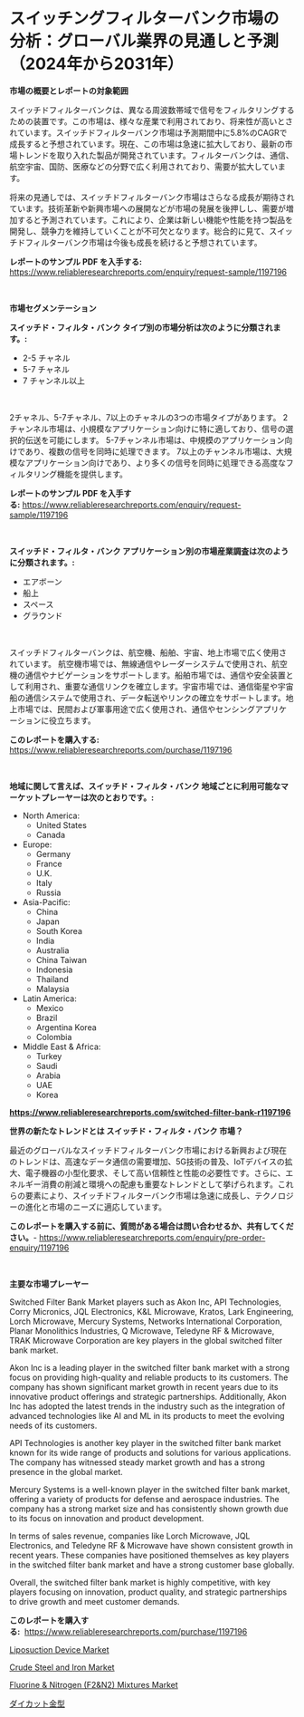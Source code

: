 <p><h1>スイッチングフィルターバンク市場の分析：グローバル業界の見通しと予測（2024年から2031年）</h1></p><p><strong>市場の概要とレポートの対象範囲</strong></p>
<p><p>スイッチドフィルターバンクは、異なる周波数帯域で信号をフィルタリングするための装置です。この市場は、様々な産業で利用されており、将来性が高いとされています。スイッチドフィルターバンク市場は予測期間中に5.8%のCAGRで成長すると予想されています。現在、この市場は急速に拡大しており、最新の市場トレンドを取り入れた製品が開発されています。フィルターバンクは、通信、航空宇宙、国防、医療などの分野で広く利用されており、需要が拡大しています。</p><p>将来の見通しでは、スイッチドフィルターバンク市場はさらなる成長が期待されています。技術革新や新興市場への展開などが市場の発展を後押しし、需要が増加すると予測されています。これにより、企業は新しい機能や性能を持つ製品を開発し、競争力を維持していくことが不可欠となります。総合的に見て、スイッチドフィルターバンク市場は今後も成長を続けると予想されています。</p></p>
<p><strong>レポートのサンプル PDF を入手する:</strong> <a href="https://www.reliableresearchreports.com/enquiry/request-sample/1197196">https://www.reliableresearchreports.com/enquiry/request-sample/1197196</a></p>
<p>&nbsp;</p>
<p><strong>市場セグメンテーション</strong></p>
<p><strong>スイッチド・フィルタ・バンク タイプ別の市場分析は次のように分類されます。:</strong></p>
<p><ul><li>2-5 チャネル</li><li>5-7 チャネル</li><li>7 チャンネル以上</li></ul></p>
<p>&nbsp;</p>
<p><p>2チャネル、5-7チャネル、7以上のチャネルの3つの市場タイプがあります。 2チャンネル市場は、小規模なアプリケーション向けに特に適しており、信号の選択的伝送を可能にします。 5-7チャンネル市場は、中規模のアプリケーション向けであり、複数の信号を同時に処理できます。 7以上のチャンネル市場は、大規模なアプリケーション向けであり、より多くの信号を同時に処理できる高度なフィルタリング機能を提供します。</p></p>
<p><strong>レポートのサンプル PDF を入手する:</strong>&nbsp;<a href="https://www.reliableresearchreports.com/enquiry/request-sample/1197196">https://www.reliableresearchreports.com/enquiry/request-sample/1197196</a></p>
<p>&nbsp;</p>
<p><strong> スイッチド・フィルタ・バンク アプリケーション別の市場産業調査は次のように分類されます。:</strong></p>
<p><ul><li>エアボーン</li><li>船上</li><li>スペース</li><li>グラウンド</li></ul></p>
<p>&nbsp;</p>
<p><p>スイッチドフィルターバンクは、航空機、船舶、宇宙、地上市場で広く使用されています。 航空機市場では、無線通信やレーダーシステムで使用され、航空機の通信やナビゲーションをサポートします。船舶市場では、通信や安全装置として利用され、重要な通信リンクを確立します。宇宙市場では、通信衛星や宇宙船の通信システムで使用され、データ転送やリンクの確立をサポートします。地上市場では、民間および軍事用途で広く使用され、通信やセンシングアプリケーションに役立ちます。</p></p>
<p><strong>このレポートを購入する:</strong>&nbsp; <a href="https://www.reliableresearchreports.com/purchase/1197196">https://www.reliableresearchreports.com/purchase/1197196</a></p>
<p>&nbsp;</p>
<p><strong>地域に関して言えば、スイッチド・フィルタ・バンク 地域ごとに利用可能なマーケットプレーヤーは次のとおりです。:</strong></p>
<p><ul>
    <li>
        North America:
        <ul>
            <li>United States</li>
            <li>Canada</li>
        </ul>
    </li>
    <li>
        Europe:
        <ul>
            <li>Germany</li>
            <li>France</li>
            <li>U.K.</li>
            <li>Italy</li>
            <li>Russia</li>
        </ul>
    </li>
    <li>
        Asia-Pacific:
        <ul>
            <li>China</li>
            <li>Japan</li>
            <li>South Korea</li>
            <li>India</li>
            <li>Australia</li>
            <li>China Taiwan</li>
            <li>Indonesia</li>
            <li>Thailand</li>
            <li>Malaysia</li>
        </ul>
    </li>
    <li>
        Latin America:
        <ul>
            <li>Mexico</li>
            <li>Brazil</li>
            <li>Argentina Korea</li>
            <li>Colombia</li>
        </ul>
    </li>
    <li>
        Middle East & Africa:
        <ul>
            <li>Turkey</li>
            <li>Saudi</li>
            <li>Arabia</li>
            <li>UAE</li>
            <li>Korea</li>
        </ul>
    </li>
    </ul></p>
<p><strong><a href="https://www.reliableresearchreports.com/switched-filter-bank-r1197196">https://www.reliableresearchreports.com/switched-filter-bank-r1197196</a></strong>&nbsp;</p>
<p><strong>世界の新たなトレンドとは スイッチド・フィルタ・バンク 市場？</strong></p>
<p><p>最近のグローバルなスイッチドフィルターバンク市場における新興および現在のトレンドは、高速なデータ通信の需要増加、5G技術の普及、IoTデバイスの拡大、電子機器の小型化要求、そして高い信頼性と性能の必要性です。さらに、エネルギー消費の削減と環境への配慮も重要なトレンドとして挙げられます。これらの要素により、スイッチドフィルターバンク市場は急速に成長し、テクノロジーの進化と市場のニーズに適応しています。</p></p>
<p><strong>このレポートを購入する前に、質問がある場合は問い合わせるか、共有してください。</strong>- <a href="https://www.reliableresearchreports.com/enquiry/pre-order-enquiry/1197196">https://www.reliableresearchreports.com/enquiry/pre-order-enquiry/1197196</a></p>
<p>&nbsp;</p>
<p><strong>主要な市場プレーヤー</strong></p>
<p><p>Switched Filter Bank Market players such as Akon Inc, API Technologies, Corry Micronics, JQL Electronics, K&L Microwave, Kratos, Lark Engineering, Lorch Microwave, Mercury Systems, Networks International Corporation, Planar Monolithics Industries, Q Microwave, Teledyne RF & Microwave, TRAK Microwave Corporation are key players in the global switched filter bank market.</p><p>Akon Inc is a leading player in the switched filter bank market with a strong focus on providing high-quality and reliable products to its customers. The company has shown significant market growth in recent years due to its innovative product offerings and strategic partnerships. Additionally, Akon Inc has adopted the latest trends in the industry such as the integration of advanced technologies like AI and ML in its products to meet the evolving needs of its customers.</p><p>API Technologies is another key player in the switched filter bank market known for its wide range of products and solutions for various applications. The company has witnessed steady market growth and has a strong presence in the global market.</p><p>Mercury Systems is a well-known player in the switched filter bank market, offering a variety of products for defense and aerospace industries. The company has a strong market size and has consistently shown growth due to its focus on innovation and product development.</p><p>In terms of sales revenue, companies like Lorch Microwave, JQL Electronics, and Teledyne RF & Microwave have shown consistent growth in recent years. These companies have positioned themselves as key players in the switched filter bank market and have a strong customer base globally.</p><p>Overall, the switched filter bank market is highly competitive, with key players focusing on innovation, product quality, and strategic partnerships to drive growth and meet customer demands.</p></p>
<p><strong>このレポートを購入する:</strong>&nbsp;&nbsp;<a href="https://www.reliableresearchreports.com/purchase/1197196">https://www.reliableresearchreports.com/purchase/1197196</a></p>
<p><p><a href="https://github.com/Chiragrp22/Market-Research-Report-List-4/blob/main/liposuction-device-market.md">Liposuction Device Market</a></p><p><a href="https://www.linkedin.com/pulse/crude-steel-iron-market-research-report-reveals-latest-trends-dr9lf?trackingId=MPYJsnkGDepKMU3XxIdATg%3D%3D">Crude Steel and Iron Market</a></p><p><a href="https://www.linkedin.com/pulse/fluorine-amp-nitrogen-f2ampn2-mixtures-market-analysis-examines-t1pdf?trackingId=AZpTIQ8FlLxUYghkIN8kQw%3D%3D">Fluorine & Nitrogen (F2&N2) Mixtures Market</a></p><p><a href="https://medium.com/@deontestanton2023/%E3%83%80%E3%82%A4%E3%82%AB%E3%83%83%E3%83%86%E3%82%A3-%E3%83%B3%E3%82%B0%E9%87%91%E5%9E%8B%E5%B8%82%E5%A0%B4%E8%AA%BF%E6%9F%BB%E3%83%AC%E3%83%9D%E3%83%BC%E3%83%88-%E3%81%9D%E3%81%AE%E6%AD%B4%E5%8F%B2%E3%81%8A%E3%82%88%E3%81%B32031%E5%B9%B4%E3%81%BE%E3%81%A7%E3%81%AE2024%E5%B9%B4%E3%81%AE%E4%BA%88%E6%B8%AC-19254048f715">ダイカット金型</a></p></p>